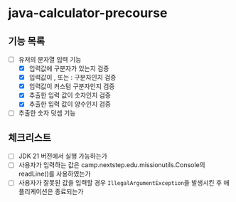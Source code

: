 # java-calculator-precourse

## 기능 목록
- [ ] 유저의 문자열 입력 기능
  - [x] 입력값에 구분자가 있는지 검증
  - [x] 입력값이 , 또는 : 구분자인지 검증
  - [x] 입력값이 커스텀 구분자인지 검증
  - [x] 추출한 입력 값이 숫자인지 검증 
  - [x] 추출한 입력 값이 양수인지 검증
- [ ] 추출한 숫자 덧셈 기능

## 체크리스트
- [ ] JDK 21 버전에서 실행 가능하는가
- [ ] 사용자가 입력하는 값은 camp.nextstep.edu.missionutils.Console의 readLine()를 사용하였는가
- [ ] 사용자가 잘못된 값을 입력할 경우 `IllegalArgumentException`을 발생시킨 후 애플리케이션은 종료되는가